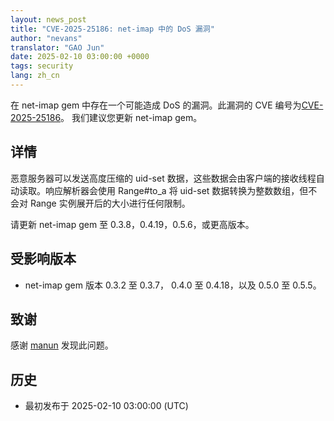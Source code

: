 ```yaml
---
layout: news_post
title: "CVE-2025-25186: net-imap 中的 DoS 漏洞"
author: "nevans"
translator: "GAO Jun"
date: 2025-02-10 03:00:00 +0000
tags: security
lang: zh_cn
---
```


在 net-imap gem 中存在一个可能造成 DoS 的漏洞。此漏洞的 CVE 编号为[CVE-2025-25186](https://www.cve.org/CVERecord?id=CVE-2025-25186)。
我们建议您更新 net-imap gem。

## 详情

恶意服务器可以发送高度压缩的 uid-set 数据，这些数据会由客户端的接收线程自动读取。响应解析器会使用 Range#to_a 将 uid-set 数据转换为整数数组，但不会对 Range 实例展开后的大小进行任何限制。

请更新 net-imap gem 至 0.3.8，0.4.19，0.5.6，或更高版本。

## 受影响版本

* net-imap gem 版本 0.3.2 至 0.3.7， 0.4.0 至 0.4.18，以及 0.5.0 至 0.5.5。

## 致谢

感谢 [manun](https://hackerone.com/manun) 发现此问题。

## 历史

* 最初发布于 2025-02-10 03:00:00 (UTC)
